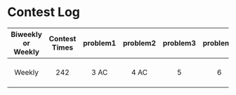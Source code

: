 # Contest Log

| Biweekly or Weekly | Contest Times | problem1 | problem2 | problem3 | problem4 | Sum Score | Rank | Rank Rate | Date |
| :-: | :-: | :-: | :-: | :-: | :-: | :-: | :-: | :-: | :-: |
| Weekly | 242 | 3 AC | 4 AC | 5 | 6 | 7 / 18 | World 3050 / 12400 | 24.6% | 2021.5.23 |
